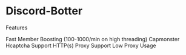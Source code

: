 # Discord-Botter
Features

   Fast Member Boosting (100-1000/min on high threading)
   Capmonster Hcaptcha Support
   HTTP(s) Proxy Support
   Low Proxy Usage
